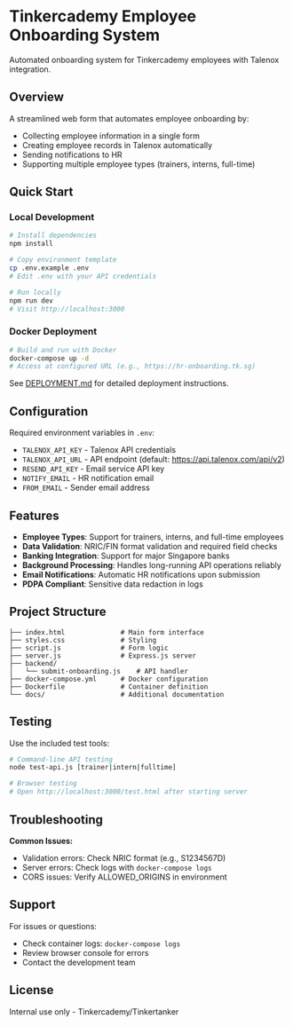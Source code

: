 # Tinkercademy Employee Onboarding System

Automated onboarding system for Tinkercademy employees with Talenox integration.

## Overview

A streamlined web form that automates employee onboarding by:
- Collecting employee information in a single form
- Creating employee records in Talenox automatically
- Sending notifications to HR
- Supporting multiple employee types (trainers, interns, full-time)

## Quick Start

### Local Development

```bash
# Install dependencies
npm install

# Copy environment template
cp .env.example .env
# Edit .env with your API credentials

# Run locally
npm run dev
# Visit http://localhost:3000
```

### Docker Deployment

```bash
# Build and run with Docker
docker-compose up -d
# Access at configured URL (e.g., https://hr-onboarding.tk.sg)
```

See [DEPLOYMENT.md](DEPLOYMENT.md) for detailed deployment instructions.

## Configuration

Required environment variables in `.env`:
- `TALENOX_API_KEY` - Talenox API credentials
- `TALENOX_API_URL` - API endpoint (default: https://api.talenox.com/api/v2)
- `RESEND_API_KEY` - Email service API key
- `NOTIFY_EMAIL` - HR notification email
- `FROM_EMAIL` - Sender email address

## Features

- **Employee Types**: Support for trainers, interns, and full-time employees
- **Data Validation**: NRIC/FIN format validation and required field checks
- **Banking Integration**: Support for major Singapore banks
- **Background Processing**: Handles long-running API operations reliably
- **Email Notifications**: Automatic HR notifications upon submission
- **PDPA Compliant**: Sensitive data redaction in logs

## Project Structure

```
├── index.html              # Main form interface
├── styles.css              # Styling
├── script.js               # Form logic
├── server.js               # Express.js server
├── backend/
│   └── submit-onboarding.js    # API handler
├── docker-compose.yml      # Docker configuration
├── Dockerfile              # Container definition
└── docs/                   # Additional documentation
```

## Testing

Use the included test tools:

```bash
# Command-line API testing
node test-api.js [trainer|intern|fulltime]

# Browser testing
# Open http://localhost:3000/test.html after starting server
```

## Troubleshooting

**Common Issues:**
- Validation errors: Check NRIC format (e.g., S1234567D)
- Server errors: Check logs with `docker-compose logs`
- CORS issues: Verify ALLOWED_ORIGINS in environment

## Support

For issues or questions:
- Check container logs: `docker-compose logs`
- Review browser console for errors
- Contact the development team

## License

Internal use only - Tinkercademy/Tinkertanker